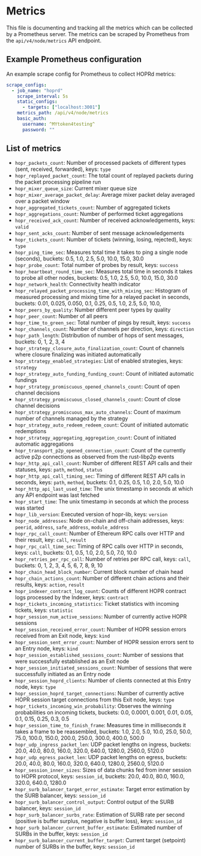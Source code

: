 # Metrics

This file is documenting and tracking all the metrics which can be collected
by a Prometheus server. The metrics can be scraped by Prometheus from
the `api/v4/node/metrics` API endpoint.

## Example Prometheus configuration

An example scrape config for Prometheus to collect HOPRd metrics:

```yaml
scrape_configs:
  - job_name: "hoprd"
    scrape_interval: 5s
    static_configs:
      - targets: ["localhost:3001"]
    metrics_path: /api/v4/node/metrics
    basic_auth:
      username: ^MYtoken4testing^
      password: ""
```

## List of metrics

- `hopr_packets_count`: Number of processed packets of different types (sent, received, forwarded), keys: `type`
- `hopr_replayed_packet_count`: The total count of replayed packets during the packet processing pipeline run
- `hopr_mixer_queue_size`: Current mixer queue size
- `hopr_mixer_average_packet_delay`: Average mixer packet delay averaged over a packet window
- `hopr_aggregated_tickets_count`: Number of aggregated tickets
- `hopr_aggregations_count`: Number of performed ticket aggregations
- `hopr_received_ack_count`: Number of received acknowledgements, keys: `valid`
- `hopr_sent_acks_count`: Number of sent message acknowledgements
- `hopr_tickets_count`: Number of tickets (winning, losing, rejected), keys: `type`
- `hopr_ping_time_sec`: Measures total time it takes to ping a single node (seconds), buckets: 0.5, 1.0, 2.5, 5.0, 10.0, 15.0, 30.0
- `hopr_probe_count`: Total number of probes by result, keys: `success`
- `hopr_heartbeat_round_time_sec`: Measures total time in seconds it takes to probe all other nodes, buckets: 0.5, 1.0, 2.5, 5.0, 10.0, 15.0, 30.0
- `hopr_network_health`: Connectivity health indicator
- `hopr_relayed_packet_processing_time_with_mixing_sec`: Histogram of measured processing and mixing time for a relayed packet in seconds, buckets: 0.01, 0.025, 0.050, 0.1, 0.25, 0.5, 1.0, 2.5, 5.0, 10.0,
- `hopr_peers_by_quality`: Number different peer types by quality
- `hopr_peer_count`: Number of all peers
- `hopr_time_to_green_sec`: Total number of pings by result, keys: `success`
- `hopr_channels_count`: Number of channels per direction, keys: `direction`
- `hopr_path_length`: Distribution of number of hops of sent messages, buckets: 0, 1, 2, 3, 4
- `hopr_strategy_closure_auto_finalization_count`: Count of channels where closure finalizing was initiated automatically
- `hopr_strategy_enabled_strategies`: List of enabled strategies, keys: `strategy`
- `hopr_strategy_auto_funding_funding_count`: Count of initiated automatic fundings
- `hopr_strategy_promiscuous_opened_channels_count`: Count of open channel decisions
- `hopr_strategy_promiscuous_closed_channels_count`: Count of close channel decisions
- `hopr_strategy_promiscuous_max_auto_channels`: Count of maximum number of channels managed by the strategy
- `hopr_strategy_auto_redeem_redeem_count`: Count of initiated automatic redemptions
- `hopr_strategy_aggregating_aggregation_count`: Count of initiated automatic aggregations
- `hopr_transport_p2p_opened_connection_count`: Count of the currently active p2p connections as observed from the rust-libp2p events
- `hopr_http_api_call_count`: Number of different REST API calls and their statuses, keys: `path`, `method`, `status`
- `hopr_http_api_call_timing_sec`: Timing of different REST API calls in seconds, keys: `path`, `method`, buckets: 0.1, 0.25, 0.5, 1.0, 2.0, 5.0, 10.0
- `hopr_http_api_last_used_time`: The unix timestamp in seconds at which any API endpoint was last fetched
- `hopr_start_time`: The unix timestamp in seconds at which the process was started
- `hopr_lib_version`: Executed version of hopr-lib, keys: `version`
- `hopr_node_addresses`: Node on-chain and off-chain addresses, keys: `peerid`, `address`, `safe_address`, `module_address`
- `hopr_rpc_call_count`: Number of Ethereum RPC calls over HTTP and their result, key: `call`, `result`
- `hopr_rpc_call_time_sec`: Timing of RPC calls over HTTP in seconds, keys: `call`, buckets: 0.1, 0.5, 1.0, 2.0, 5.0, 7.0, 10.0
- `hopr_retries_per_rpc_call`: Number of retries per RPC call, keys: `call`, buckets: 0, 1, 2, 3, 4, 5, 6, 7, 8, 9, 10
- `hopr_chain_head_block_number`: Current block number of chain head
- `hopr_chain_actions_count`: Number of different chain actions and their results, keys: `action`, `result`
- `hopr_indexer_contract_log_count`: Counts of different HOPR contract logs processed by the Indexer, keys: `contract`
- `hopr_tickets_incoming_statistics`: Ticket statistics with incoming tickets, keys: `statistic`
- `hopr_session_num_active_sessions`: Number of currently active HOPR sessions
- `hopr_session_received_error_count`: Number of HOPR session errors received from an Exit node, keys: `kind`
- `hopr_session_sent_error_count`: Number of HOPR session errors sent to an Entry node, keys: `kind`
- `hopr_session_established_sessions_count`: Number of sessions that were successfully established as an Exit node
- `hopr_session_initiated_sessions_count`: Number of sessions that were successfully initiated as an Entry node
- `hopr_session_hoprd_clients`: Number of clients connected at this Entry node, keys: `type`
- `hopr_session_hoprd_target_connections`: Number of currently active HOPR session target connections from this Exit node, keys: `type`
- `hopr_tickets_incoming_win_probability`: Observes the winning probabilities on incoming tickets, buckets: 0.0, 0.0001, 0.001, 0.01, 0.05, 0.1, 0.15, 0.25, 0.3, 0.5
- `hopr_session_time_to_finish_frame`: Measures time in milliseconds it takes a frame to be reassembled, buckets: 1.0, 2.0, 5.0, 10.0, 25.0, 50.0, 75.0, 100.0, 150.0, 200.0, 250.0, 300.0, 400.0, 500.0
- `hopr_udp_ingress_packet_len`: UDP packet lengths on ingress, buckets: 20.0, 40.0, 80.0, 160.0, 320.0, 640.0, 1280.0, 2560.0, 5120.0
- `hopr_udp_egress_packet_len`: UDP packet lengths on egress, buckets: 20.0, 40.0, 80.0, 160.0, 320.0, 640.0, 1280.0, 2560.0, 5120.0
- `hopr_session_inner_sizes`: Sizes of data chunks fed from inner session to HOPR protocol, keys: `session_id`, buckets: 20.0, 40.0, 80.0, 160.0, 320.0, 640.0, 1280.0
- `hopr_surb_balancer_target_error_estimate`: Target error estimation by the SURB balancer, keys: `session_id`
- `hopr_surb_balancer_control_output`: Control output of the SURB balancer, keys: `session_id`
- `hopr_surb_balancer_surbs_rate`: Estimation of SURB rate per second (positive is buffer surplus, negative is buffer loss), keys: `session_id`
- `hopr_surb_balancer_current_buffer_estimate`: Estimated number of SURBs in the buffer, keys: `session_id`
- `hopr_surb_balancer_current_buffer_target`: Current target (setpoint) number of SURBs in the buffer, keys: `session_id`
